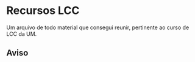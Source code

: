 # Recursos LCC
Um arquivo de todo material que consegui reunir, pertinente ao curso de LCC da UM.


##  Aviso
